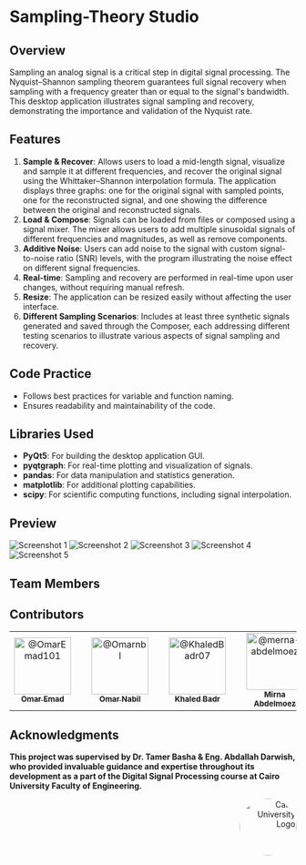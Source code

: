 
# Sampling-Theory Studio

## Overview

Sampling an analog signal is a critical step in digital signal processing. The Nyquist–Shannon sampling theorem guarantees full signal recovery when sampling with a frequency greater than or equal to the signal's bandwidth. This desktop application illustrates signal sampling and recovery, demonstrating the importance and validation of the Nyquist rate.

## Features

1. **Sample & Recover**: Allows users to load a mid-length signal, visualize and sample it at different frequencies, and recover the original signal using the Whittaker–Shannon interpolation formula. The application displays three graphs: one for the original signal with sampled points, one for the reconstructed signal, and one showing the difference between the original and reconstructed signals.
2. **Load & Compose**: Signals can be loaded from files or composed using a signal mixer. The mixer allows users to add multiple sinusoidal signals of different frequencies and magnitudes, as well as remove components.
3. **Additive Noise**: Users can add noise to the signal with custom signal-to-noise ratio (SNR) levels, with the program illustrating the noise effect on different signal frequencies.
4. **Real-time**: Sampling and recovery are performed in real-time upon user changes, without requiring manual refresh.
5. **Resize**: The application can be resized easily without affecting the user interface.
6. **Different Sampling Scenarios**: Includes at least three synthetic signals generated and saved through the Composer, each addressing different testing scenarios to illustrate various aspects of signal sampling and recovery.

## Code Practice

- Follows best practices for variable and function naming.
- Ensures readability and maintainability of the code.

## Libraries Used

- **PyQt5**: For building the desktop application GUI.
- **pyqtgraph**: For real-time plotting and visualization of signals.
- **pandas**: For data manipulation and statistics generation.
- **matplotlib**: For additional plotting capabilities.
- **scipy**: For scientific computing functions, including signal interpolation.

## Preview

![Screenshot 1](interactive_sampling_studio/Sampling_Theory_Studio/screen_shots/image.png)
![Screenshot 2](interactive_sampling_studio/Sampling_Theory_Studio/screen_shots/image_2.png)
![Screenshot 3](interactive_sampling_studio/Sampling_Theory_Studio/screen_shots/image_3.png)
![Screenshot 4](interactive_sampling_studio/Sampling_Theory_Studio/screen_shots/image_4.png)
![Screenshot 5](interactive_sampling_studio/Sampling_Theory_Studio/screen_shots/image_5.png)

## Team Members
## Contributors <a name = "Contributors"></a>

<table>
  <tr>
    <td align="center">
      <div style="text-align:center; margin-right:20px;">
        <a href="https://github.com/OmarEmad101">
          <img src="https://github.com/OmarEmad101.png" width="100px" alt="@OmarEmad101">
          <br>
          <sub><b>Omar Emad</b></sub>
        </a>
      </div>
    </td>
    <td align="center">
      <div style="text-align:center; margin-right:20px;">
        <a href="https://github.com/Omarnbl">
          <img src="https://github.com/Omarnbl.png" width="100px" alt="@Omarnbl">
          <br>
          <sub><b>Omar Nabil</b></sub>
        </a>
      </div>
    </td>
    <td align="center">
      <div style="text-align:center; margin-right:20px;">
        <a href="https://github.com/KhaledBadr07">
          <img src="https://github.com/KhaledBadr07.png" width="100px" alt="@KhaledBadr07">
          <br>
          <sub><b>Khaled Badr</b></sub>
        </a>
      </div>
    </td>
    <td align="center">
      <div style="text-align:center; margin-right:20px;">
        <a href="https://github.com/merna-abdelmoez">
          <img src="https://github.com/merna-abdelmoez.png" width="100px" alt="@merna-abdelmoez">
          <br>
          <sub><b>Mirna Abdelmoez</b></sub>
        </a>
      </div>
    </td>
  </tr>
</table>

## Acknowledgments

**This project was supervised by Dr. Tamer Basha & Eng. Abdallah Darwish, who provided invaluable guidance and expertise throughout its development as a part of the Digital Signal Processing course at Cairo University Faculty of Engineering.**

<div style="text-align: right">
    <img src="https://imgur.com/Wk4nR0m.png" alt="Cairo University Logo" width="100" style="border-radius: 50%;"/>
</div>

